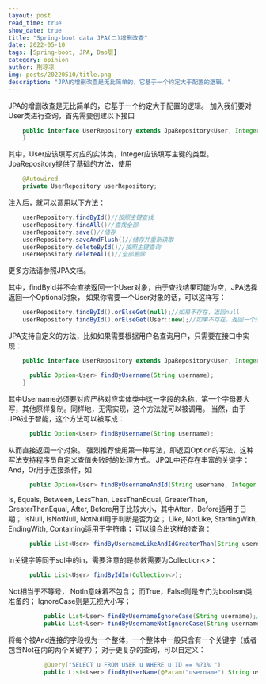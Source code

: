 ```yaml
---
layout: post
read_time: true
show_date: true
title: "Spring-boot data JPA(二)增删改查"
date: 2022-05-10
tags: [Spring-boot, JPA, Dao层]
category: opinion
author: 荆凉凉
img: posts/20220510/title.png
description: "JPA的增删改查是无比简单的，它基于一个约定大于配置的逻辑。"
---
```

JPA的增删改查是无比简单的，它基于一个约定大于配置的逻辑。
加入我们要对User类进行查询，首先需要创建以下接口
```java
    public interface UserRepository extends JpaRepository<User, Integer> {
    }
```
其中，User应该填写对应的实体类，Integer应该填写主键的类型。
JpaRepository提供了基础的方法，使用
```java
    @Autowired
    private UserRepository userRepository;
```
注入后，就可以调用以下方法：
```java
    userRepository.findById()//按照主键查找
    userRepository.findAll()//查找全部
    userRepository.save()//储存
    userRepository.saveAndFlush()//储存并重新读取
    userRepository.deleteById()//按照主键查询
    userRepository.deleteAll()//全部删除
```
更多方法请参照JPA文档。

其中，findById并不会直接返回一个User对象，由于查找结果可能为空，JPA选择返回一个Optional<User>对象，
如果你需要一个User对象的话，可以这样写：
```java
    userRepository.findById().orElseGet(null);//如果不存在，返回null
    userRepository.findById().orElseGet(User::new);//如果不存在，返回一个无参构造的对象
```
JPA支持自定义的方法，比如如果需要根据用户名查询用户，只需要在接口中实现：
```java
    public interface UserRepository extends JpaRepository<User, Integer> {

      public Option<User> findByUsername(String username);
    }
```
其中Username必须要对应严格对应实体类中这一字段的名称，第一个字母要大写，其他原样复制。同样地，无需实现，这个方法就可以被调用。
当然，由于JPA过于智能，这个方法可以被写成：
```java
      public Option<User> findByUsername(String username);
```
从而直接返回一个对象。
强烈推荐使用第一种写法，即返回Option<User>的写法，这种写法支持程序员自定义查值失败时的处理方式。
JPQL中还存在丰富的关键字：
And，Or用于连接条件，如
```java
      public Option<User> findByUsernameAndId(String username, Integer id);
```
Is, Equals, Between, LessThan, LessThanEqual, GreaterThan, GreaterThanEqual, After, Before用于比较大小，其中After，Before适用于日期；
IsNull, IsNotNull, NotNull用于判断是否为空；
Like, NotLike, StartingWith, EndingWith, Containing适用于字符串；
可以组合出这样的查询：
```java
      public List<User> findByUsernameLikeAndIdGreaterThan(String username, Integer id);
```
In关键字等同于sql中的in，需要注意的是参数需要为Collection<>：
```java
      public List<User> findByIdIn(Collection<>);
```
Not相当于不等号， NotIn意味着不包含；
而True，False则是专门为boolean类准备的；
IgnoreCase则是无视大小写；
```java
          public List<User> findByUsernameIgnoreCase(String username);//查询相等
          public List<User> findByUsernameNotIgnoreCase(String username);//查询不等
```
将每个被And连接的字段视为一个整体，一个整体中一般只含有一个关键字（或者包含Not在内的两个关键字）；
对于更复杂的查询，可以自定义：
```java
          @Query("SELECT u FROM USER u WHERE u.ID == %?1% ")
          public List<User> findByUserName(@Param("username") String username);
```
